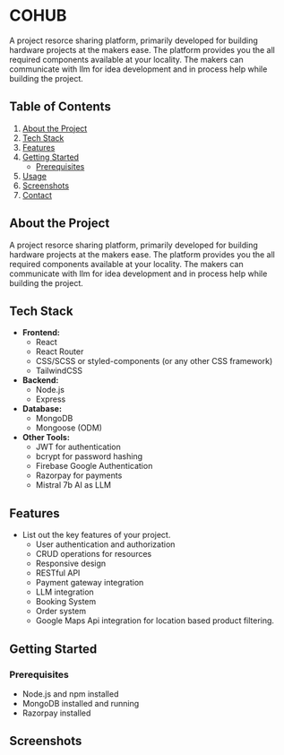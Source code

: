 # COHUB

A project resorce sharing platform, primarily developed for building hardware projects at the makers ease. The platform provides you the all required components available at your locality. The makers can communicate with llm for idea development and in process help while building the project.

## Table of Contents

1. [About the Project](#about-the-project)
2. [Tech Stack](#tech-stack)
3. [Features](#features)
4. [Getting Started](#getting-started)
    - [Prerequisites](#prerequisites)
5. [Usage](#usage)
6. [Screenshots](#screenshots)
7. [Contact](#contact)

## About the Project

A project resorce sharing platform, primarily developed for building hardware projects at the makers ease. The platform provides you the all required components available at your locality. The makers can communicate with llm for idea development and in process help while building the project.

## Tech Stack

- **Frontend:**
  - React
  - React Router
  - CSS/SCSS or styled-components (or any other CSS framework)
  - TailwindCSS
- **Backend:**
  - Node.js
  - Express
- **Database:**
  - MongoDB
  - Mongoose (ODM)
- **Other Tools:**
  - JWT for authentication
  - bcrypt for password hashing
  - Firebase Google Authentication
  - Razorpay for payments
  - Mistral 7b AI as LLM

## Features

- List out the key features of your project.
  - User authentication and authorization
  - CRUD operations for resources
  - Responsive design
  - RESTful API
  - Payment gateway integration
  - LLM integration
  - Booking System
  - Order system
  - Google Maps Api integration for location based product filtering.

## Getting Started

### Prerequisites

- Node.js and npm installed
- MongoDB installed and running
- Razorpay installed
  
## Screenshots

